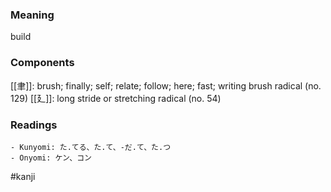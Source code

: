 ### Meaning

build

### Components

[[聿]]: brush; finally; self; relate; follow; here; fast; writing brush radical (no. 129) [[廴]]: long stride or stretching radical (no. 54)

### Readings

```
- Kunyomi: た.てる、た.て、-だ.て、た.つ
- Onyomi: ケン、コン
```

#kanji
